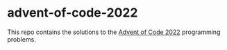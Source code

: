 # advent-of-code-2022
This repo contains the solutions to the [Advent of Code 2022](https://adventofcode.com/2022) programming problems.